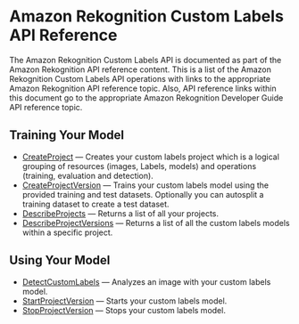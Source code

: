 # Amazon Rekognition Custom Labels API Reference<a name="custom-labels-api-reference"></a>

The Amazon Rekognition Custom Labels API is documented as part of the Amazon Rekognition API reference content\. This is a list of the Amazon Rekognition Custom Labels API operations with links to the appropriate Amazon Rekognition API reference topic\. Also, API reference links within this document go to the appropriate Amazon Rekognition Developer Guide API reference topic\.

## Training Your Model<a name="ref-train-model"></a>
+ [CreateProject](https://docs.aws.amazon.com/rekognition/latest/dg/API_CreateProject) — Creates your custom labels project which is a logical grouping of resources \(images, Labels, models\) and operations \(training, evaluation and detection\)\.
+ [CreateProjectVersion](https://docs.aws.amazon.com/rekognition/latest/dg/API_CreateProjectVersion) — Trains your custom labels model using the provided training and test datasets\. Optionally you can autosplit a training dataset to create a test dataset\.
+ [DescribeProjects](https://docs.aws.amazon.com/rekognition/latest/dg/API_DescribeProjects) — Returns a list of all your projects\. 
+ [DescribeProjectVersions](https://docs.aws.amazon.com/rekognition/latest/dg/API_DescribeProjectVersions) — Returns a list of all the custom labels models within a specific project\.

## Using Your Model<a name="ref-use-model"></a>
+ [DetectCustomLabels](https://docs.aws.amazon.com/rekognition/latest/dg/API_DetectCustomLabels) — Analyzes an image with your custom labels model\. 
+ [StartProjectVersion](https://docs.aws.amazon.com/rekognition/latest/dg/API_StartProjectVersion) — Starts your custom labels model\.
+ [StopProjectVersion](https://docs.aws.amazon.com/rekognition/latest/dg/API_StopProjectVersion) — Stops your custom labels model\. 